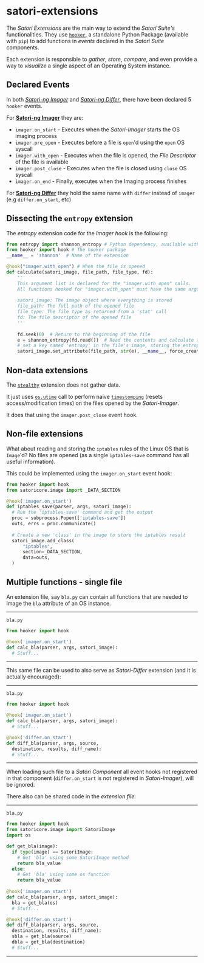# satori-extensions

The *Satori Extensions* are the main way to extend the *Satori Suite's* functionalities.
They use [`hooker`](https://github.com/satori-ng/hooker), a standalone Python Package (available with `pip`) to add functions in *events* declared in the *Satori Suite* components.

Each extension is responsible to *gather*, *store*, *compare*, and even provide a way to *visualize* a single aspect of an Operating System instance.


## Declared Events

In both [*Satori-ng Imager*](https://github.com/satori-ng/satori-imager) and [*Satori-ng Differ*](https://github.com/satori-ng/satori-differ), there have been declared 5 `hooker` events.

For [**Satori-ng Imager**](https://github.com/satori-ng/satori-imager) they are:
* `imager.on_start` - Executes when the *Satori-Imager* starts the OS imaging process
* `imager.pre_open` - Executes before a file is `open`'d using the `open` OS syscall
* `imager.with_open` - Executes when the file is opened, the *File Descriptor* of the file is available
* `imager.post_close` - Executes when the file is closed using `close` OS syscall
* `imager.on_end` - Finally, executes when the Imaging process finishes

For [**Satori-ng Differ**](https://github.com/satori-ng/satori-differ) they hold the same name with `differ` instead of `imager` (e.g `differ.on_start`, etc)

  
  
## Dissecting the `entropy` extension

The *entropy* extension code for the *Imager hook* is the following:

```python
from entropy import shannon_entropy # Python dependency, available with PyPI
from hooker import hook # The hooker package
__name__ = 'shannon'  # Name of the extension

@hook("imager.with_open") # When the file is opened
def calculate(satori_image, file_path, file_type, fd):
    '''
    This argument list is declared for the "imager.with_open" calls.
    All functions hooked for "imager.with_open" must have the same argument list
    
    satori_image: The image object where everything is stored
    file_path: The full path of the opened file
    file_type: The file type as returned from a 'stat' call
    fd: The file descriptor of the opened file
    '''
    
    fd.seek(0)  # Return to the beginning of the file
    e = shannon_entropy(fd.read())  # Read the contents and calculate the entropy - uses the 'entropy' external package
    # set a key named 'entropy' in the file's image, storing the entropy value 'e' in it
    satori_image.set_attribute(file_path, str(e), __name__, force_create=True)
```

## Non-data extensions

The [`stealthy`](https://github.com/satori-ng/satori-extensions/blob/master/misc/stealthy.py) extension does not gather data.

It just uses [`os.utime`](https://docs.python.org/3/library/os.html#os.utime) call to perform naive [`timestomping`](http://www.forensicswiki.org/wiki/Timestomp) (resets access/modification times) on the files opened by the *Satori-Imager*.

It does that using the `imager.post_close` event hook.


## Non-file extensions

What about reading and storing the `iptables` rules of the Linux OS that is `Image`'d?
No files are opened (as a single `iptables-save` command has all useful information).

This could be implemented using the `imager.on_start` event hook:


```python
from hooker import hook
from satoricore.image import _DATA_SECTION

@hook('imager.on_start')
def iptables_save(parser, args, satori_image):
  # Run the 'iptables-save' command and get the output
  proc = subprocess.Popen(['iptables-save'])
  outs, errs = proc.communicate()
  
  # Create a new 'class' in the image to store the iptables result
  satori_image.add_class(
      "iptables",
      section=_DATA_SECTION,
      data=outs,
  )
```

## Multiple functions - single file

An extension file, say `bla.py` can contain all functions that are needed to Image the `bla` attribute of an OS instance.

----
`bla.py`
```python
from hooker import hook

@hook('imager.on_start')
def calc_bla(parser, args, satori_image):
  # Stuff...
```
----

This same file can be used to also serve as *Satori-Differ* extension (and it is actually encouraged):

----

`bla.py`
```python
from hooker import hook

@hook('imager.on_start')
def calc_bla(parser, args, satori_image):
  # Stuff...

@hook('differ.on_start')
def diff_bla(parser, args, source,
  destination, results, diff_name):
  # Stuff...
```

----


When loading such file to a *Satori Component* all event hooks not registered in that component (`differ.on_start` is not registered in *Satori-Imager*), will be ignored.

There also can be shared code in the *extension file*:

----

`bla.py`
```python
from hooker import hook
from satoricore.image import SatoriImage
import os

def get_bla(image):
  if type(image) == SatoriImage:
    # Get 'bla' using some SatoriImage method
    return bla_value
  else:
    # Get 'bla' using some os function
    return bla_value
  
@hook('imager.on_start')
def calc_bla(parser, args, satori_image):
  bla = get_bla(os)
  # Stuff...

@hook('differ.on_start')
def diff_bla(parser, args, source,
  destination, results, diff_name):
  sbla = get_bla(source)
  dbla = get_bla(destination)
  # Stuff...
```

----
